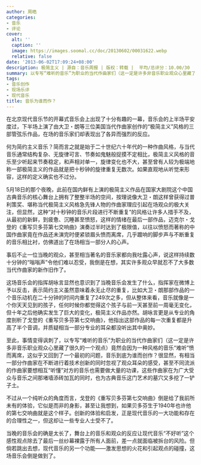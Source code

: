 ```yaml
---
author: 周皓
categories:
- 音乐
- 评论
cover:
  alt: ''
  caption: ''
  image: https://images.soomal.cc/doc/20130602/00031622.webp
  relative: false
date: '2013-06-02T17:09:24+08:00'
description: 极简主义 | 源自：音乐周报 | 版权：转载 |  平均/总评分：10.00/30
summary: 以专写“难听的音乐”为职业的当代作曲家们（这一定是许多非音乐职业观众心里藏了很久的一个观点）竟然会因为一种风格的音乐“难听”愤而离席，这似乎又回到了一个最初的问题，音乐到底为谁而创作？很显然，有相当一部分作曲家在不断进行着技术创新的同时忽视了观众耳朵的感受，甚至不同流派的作曲家要想相互“听懂”对方的音乐也需要做大量的功课……
tags:
- 音乐创作
- 现场乐评
- 现代音乐
title: 音乐为谁而作？
---
```


在北京现代音乐节的开幕式音乐会上出现了十分有趣的一幕，音乐会的上半场平安度过，下半场上演了由大卫・朗等三位美国当代作曲家创作的“极简主义”风格的三部管弦乐作品，在场的音乐家们却表现出了各异而强烈的反应。

何为简约主义音乐？简而言之就是始于二十世纪六十年代的一种作曲风格，与当代音乐通常结构复杂、无旋律可言、节奏如鬼魅般捉摸不定相比，极简主义风格的音乐至少听起来节奏稳定，和声相对单一，旋律变化也不大，甚至曾有人较为极端地称一部极简主义的作品就是把十秒钟的旋律重复无数次。如果直观地从听觉来形容，这样的定义确实也不过分。

5月18日的那个夜晚，此前在国内鲜有上演的极简主义作品在国家大剧院这个中国古典音乐的核心舞台上拥有了整整半场的空间，按理说像大卫・朗这样曾获得过普利策奖、堪称当代极简主义风格急先锋人物的作曲家理应引起在场观众的极大关注，但显然，这种“对十秒钟的音乐片段进行不断重复”的风格让许多人措手不及，从最初的新鲜，到疲惫、沉睡甚至愤怒，这样的情绪在最后一部作品，迈克尔・戈登的《重写贝多芬第七交响曲》演奏过半时达到了极限值，以往以愤怒而著称的中国作曲家竟在作品还未演完时便紧锁眉头愤而离席，几乎踱响的脚步声与不断重复的音乐相比衬，仿佛道出了在场相当一部分人的心声。

事后不止一位当晚的观众，甚至相当著名的音乐家都向我吐露心声，说这样持续数十分钟的“嗡嗡声”令他们难以忍受，我倒是在想，其实许多观众早就忍不了大多数当代作曲家的新作旧作了。

这场音乐会的指挥胡咏言显然也意识到了当晚音乐会发生了什么，指挥家在微博上予以反击，表示简约主义虽然意味着永无止尽的重复，比如大卫・朗那部作品的一个音乐动机在二十分钟的时间内重复了249次之多，但从整体来看，音乐就像是一个你天天见到的孩子，任何时候你都觉得这个孩子与前一天甚至前一周毫无变化，但十年之后他确实发生了巨大的变化，极简主义作品亦然。胡咏言更是从专业的角度剖析了戈登的《重写贝多芬第七交响曲》，他指出这部作品的每一次重复都是升高了半个音调，并质疑相当一部分专业的耳朵都没听出其中奥妙。

至此，事情变得讽刺了，以专写“难听的音乐”为职业的当代作曲家们（这一定是许多非音乐职业观众心里藏了很久的一个观点）竟然会因为一种风格的音乐“难听”愤而离席，这似乎又回到了一个最初的问题，音乐到底为谁而创作？很显然，有相当一部分作曲家在不断进行着技术创新的同时忽视了观众耳朵的感受，甚至不同流派的作曲家要想相互“听懂”对方的音乐也需要做大量的功课，这些作曲家在为广大受众与音乐之间那堵墙添砖加瓦的同时，也为古典音乐这门艺术的墓穴又多挖了一铲子土。

不过从一个纯听众的角度而言，戈登的《重写贝多芬第七交响曲》倒是给了我前所未有的体验，它似是而非的身影，甚至让我想到，如果贝多芬生于1940年也许他的第七交响曲就是这个样子。创新的体验和启发，正是现代音乐的一大功能和存在的合理性之一，但这却让一些专业人士受不了。

当晚的音乐会的确是太长了，舞台上的音乐和观众的反应让现代音乐“不好听”这个感性观点除去了最后一丝纱幕裸露于所有人面前，差一点就面临被拆台的风险。但倘若跳出去想，现代音乐的另一个功能――激发思想的火花和引起观点的碰撞，这场音乐会倒是做到了。